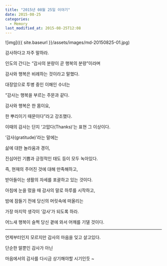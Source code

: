 ```yaml
---
title: "2015년 08월 25일 이야기"
date: 2015-08-25
categories:
  - Memory
last_modified_at: 2015-08-25T12:08
---
```


![img]({{ site.baseurl }}/assets/images/md-20150825-01.jpg)

감사하다고 자주 말하라. 

인도의 간디는 “감사의 분량이 곧 행복의 분량”이라며 

감사와 행복은 비례하는 것이라고 말했다. 

대장암으로 투병 중인 이해인 수녀는 

“감사는 행복을 부르는 주문과 같다. 

감사와 행복은 한 몸이요, 

한 뿌리이기 때문이다”라고 강조했다. 

이때의 감사는 단지 ‘고맙다(Thanks)’는 표현 그 이상이다. 

‘감사(gratitude)’라는 말에는 

삶에 대한 놀라움과 경이, 

진심어린 기쁨과 긍정적인 태도 등이 모두 녹아있다. 

즉, 현재의 주어진 것에 대해 만족해하고, 

받아들이는 생활의 자세를 포괄하고 있는 것이다. 

아침에 눈을 떴을 때 감사의 말로 하루를 시작하고, 

밤에 잠들기 전에 당신의 머릿속에 떠올리는 

가장 마지막 생각이 ‘감사’가 되도록 하라. 

어느새 행복이 슬쩍 당신 곁에 와서 어깨를 기댈 것이다. 

---------------------------------------------------------------- 

언제부터인지 모르지만 감사의 마음을 잊고 살고있다. 

단순한 말뿐인 감사가 아닌 

마음에서의 감사를 다시금 상기해야할 시기인듯 ~